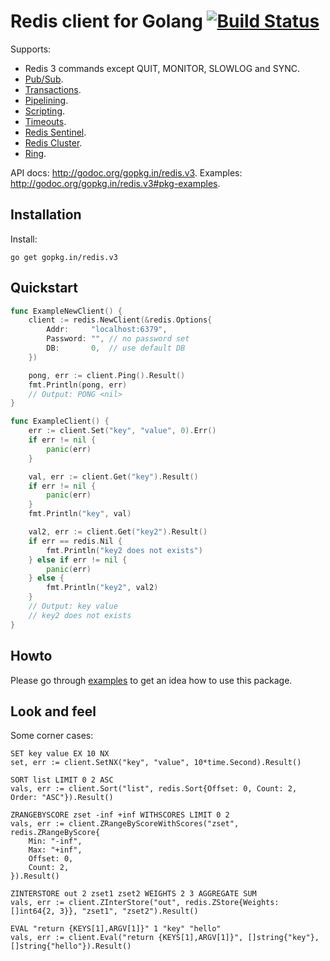 Redis client for Golang [![Build Status](https://travis-ci.org/go-redis/redis.png?branch=master)](https://travis-ci.org/go-redis/redis)
=======================

Supports:

- Redis 3 commands except QUIT, MONITOR, SLOWLOG and SYNC.
- [Pub/Sub](http://godoc.org/gopkg.in/redis.v3#PubSub).
- [Transactions](http://godoc.org/gopkg.in/redis.v3#Multi).
- [Pipelining](http://godoc.org/gopkg.in/redis.v3#Client.Pipeline).
- [Scripting](http://godoc.org/gopkg.in/redis.v3#Script).
- [Timeouts](http://godoc.org/gopkg.in/redis.v3#Options).
- [Redis Sentinel](http://godoc.org/gopkg.in/redis.v3#NewFailoverClient).
- [Redis Cluster](http://godoc.org/gopkg.in/redis.v3#NewClusterClient).
- [Ring](http://godoc.org/gopkg.in/redis.v3#NewRing).

API docs: http://godoc.org/gopkg.in/redis.v3.
Examples: http://godoc.org/gopkg.in/redis.v3#pkg-examples.

Installation
------------

Install:

    go get gopkg.in/redis.v3

Quickstart
----------

```go
func ExampleNewClient() {
	client := redis.NewClient(&redis.Options{
		Addr:     "localhost:6379",
		Password: "", // no password set
		DB:       0,  // use default DB
	})

	pong, err := client.Ping().Result()
	fmt.Println(pong, err)
	// Output: PONG <nil>
}

func ExampleClient() {
	err := client.Set("key", "value", 0).Err()
	if err != nil {
		panic(err)
	}

	val, err := client.Get("key").Result()
	if err != nil {
		panic(err)
	}
	fmt.Println("key", val)

	val2, err := client.Get("key2").Result()
	if err == redis.Nil {
		fmt.Println("key2 does not exists")
	} else if err != nil {
		panic(err)
	} else {
		fmt.Println("key2", val2)
	}
	// Output: key value
	// key2 does not exists
}
```

Howto
-----

Please go through [examples](http://godoc.org/gopkg.in/redis.v3#pkg-examples) to get an idea how to use this package.

Look and feel
-------------

Some corner cases:

    SET key value EX 10 NX
    set, err := client.SetNX("key", "value", 10*time.Second).Result()

    SORT list LIMIT 0 2 ASC
    vals, err := client.Sort("list", redis.Sort{Offset: 0, Count: 2, Order: "ASC"}).Result()

    ZRANGEBYSCORE zset -inf +inf WITHSCORES LIMIT 0 2
    vals, err := client.ZRangeByScoreWithScores("zset", redis.ZRangeByScore{
        Min: "-inf",
        Max: "+inf",
        Offset: 0,
        Count: 2,
    }).Result()

    ZINTERSTORE out 2 zset1 zset2 WEIGHTS 2 3 AGGREGATE SUM
    vals, err := client.ZInterStore("out", redis.ZStore{Weights: []int64{2, 3}}, "zset1", "zset2").Result()

    EVAL "return {KEYS[1],ARGV[1]}" 1 "key" "hello"
    vals, err := client.Eval("return {KEYS[1],ARGV[1]}", []string{"key"}, []string{"hello"}).Result()
